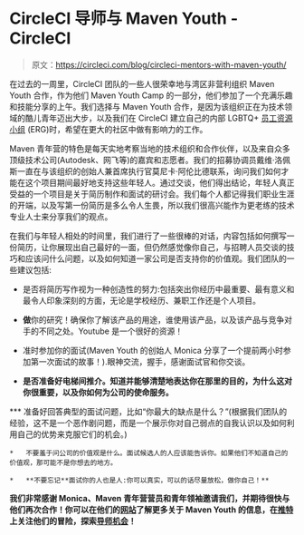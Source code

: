 # CircleCI 导师与 Maven Youth - CircleCI

> 原文：<https://circleci.com/blog/circleci-mentors-with-maven-youth/>

在过去的一周里，CircleCI 团队的一些人很荣幸地与湾区非营利组织 Maven Youth 合作，作为他们 Maven Youth Camp 的一部分，他们参加了一个充满乐趣和技能分享的上午。我们选择与 Maven Youth 合作，是因为该组织正在为技术领域的酷儿青年迈出大步，以及我们在 CircleCI 建立自己的内部 LGBTQ+ [员工资源小组](https://en.wikipedia.org/wiki/Employee_resource_group) (ERG)时，希望在更大的社区中做有影响力的工作。

Maven 青年营的特色是每天实地考察当地的技术组织和合作伙伴，以及来自众多顶级技术公司(Autodesk、网飞等)的嘉宾和志愿者。我们的招募协调员戴维·洛佩斯一直在与该组织的创始人兼首席执行官莫尼卡·阿伦比德联系，询问我们如何才能在这个项目期间最好地支持这些年轻人。通过交谈，他们得出结论，年轻人真正受益的一个项目是关于简历制作和面试的研讨会。我们每个人都记得我们职业生涯的开端，以及写第一份简历是多么令人生畏，所以我们很高兴能作为更老练的技术专业人士来分享我们的观点。

在我们与年轻人相处的时间里，我们进行了一些很棒的对话，内容包括如何撰写一份简历，让你展现出自己最好的一面，但仍然感觉像你自己，与招聘人员交谈的技巧和应该问什么问题，以及如何知道一家公司是否支持你的价值观。我们团队的一些建议包括:

*   是否将简历写作视为一种创造性的努力:包括突出你经历中最重要、最有意义和最令人印象深刻的方面，无论是学校经历、兼职工作还是个人项目。

*   **做**你的研究！确保你了解该产品的用途，谁使用该产品，以及该产品与竞争对手的不同之处。Youtube 是一个很好的资源！

*   准时参加你的面试(Maven Youth 的创始人 Monica 分享了一个提前两小时参加第一次面试的故事！).眼神交流，握手，感谢面试官和你交谈。

*   **是否准备好电梯间推介。知道并能够清楚地表达你在那里的目的，为什么这对你很重要，以及你如何为公司的使命服务。**

***   准备好回答典型的面试问题，比如“你最大的缺点是什么？”(根据我们团队的经验，这不是一个恶作剧问题，而是一个展示你对自己弱点的自我认识以及如何利用自己的优势来克服它们的机会。)

    *   不要羞于问公司的价值观是什么。面试候选人的人应该能告诉你。如果他们不知道自己的价值观，那可能不是你想去的地方。

    *   **不要忘记**面试你的人也是人:你可以真实，可以的话尽量放松，做你自己！** 

 **我们非常感谢 Monica、Maven 青年营营员和青年领袖邀请我们，并期待很快与他们再次合作！你可以在他们的[网站](https://mavenyouth.org/)了解更多关于 Maven Youth 的信息，在[推特](https://twitter.com/MavenYouth)上关注他们的冒险，探索[导师机会](https://mavenyouth.org/support-us/volunteers-mentors)！**